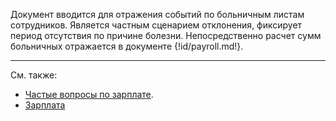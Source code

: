 ﻿Документ вводится для отражения событий по больничным листам сотрудников. Является частным сценарием отклонения, фиксирует период отсутствия по причине болезни. Непосредственно расчет сумм больничных отражается в документе {!id/payroll.md!}.

---

См. также:

- [Частые вопросы по зарплате](/faqsalary).
- [Зарплата](/salary)